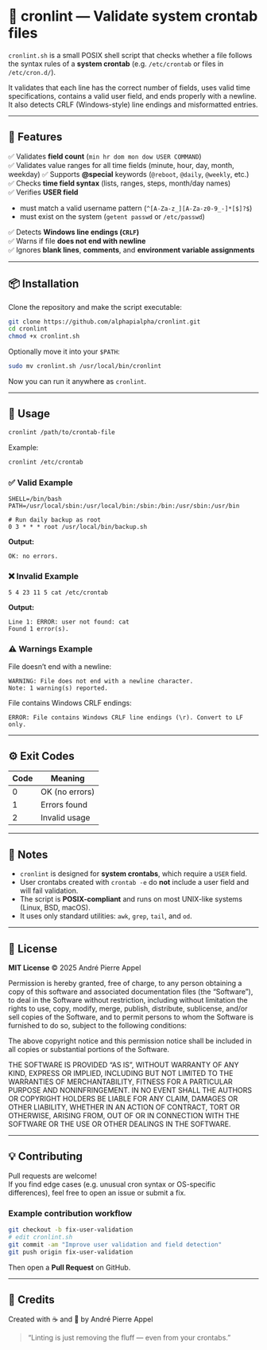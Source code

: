 # 🧩 cronlint — Validate system crontab files

`cronlint.sh` is a small POSIX shell script that checks whether a file follows the syntax rules of a **system crontab** (e.g. `/etc/crontab` or files in `/etc/cron.d/`).

It validates that each line has the correct number of fields, uses valid time specifications, contains a valid user field, and ends properly with a newline.  
It also detects CRLF (Windows-style) line endings and misformatted entries.

---

## 🧭 Features

✅ Validates **field count** (`min hr dom mon dow USER COMMAND`)  
✅ Validates value ranges for all time fields (minute, hour, day, month, weekday)
✅ Supports **@special** keywords (`@reboot`, `@daily`, `@weekly`, etc.)  
✅ Checks **time field syntax** (lists, ranges, steps, month/day names)  
✅ Verifies **USER field**
  - must match a valid username pattern (`^[A-Za-z_][A-Za-z0-9_-]*[$]?$`)
  - must exist on the system (`getent passwd` or `/etc/passwd`)
    
✅ Detects **Windows line endings (`CRLF`)**  
✅ Warns if file **does not end with newline**  
✅ Ignores **blank lines**, **comments**, and **environment variable assignments**

---

## 📦 Installation

Clone the repository and make the script executable:

```bash
git clone https://github.com/alphapialpha/cronlint.git
cd cronlint
chmod +x cronlint.sh
```

Optionally move it into your `$PATH`:

```bash
sudo mv cronlint.sh /usr/local/bin/cronlint
```

Now you can run it anywhere as `cronlint`.

---

## 🚀 Usage

```bash
cronlint /path/to/crontab-file
```

Example:

```bash
cronlint /etc/crontab
```

### ✅ Valid Example

```cron
SHELL=/bin/bash
PATH=/usr/local/sbin:/usr/local/bin:/sbin:/bin:/usr/sbin:/usr/bin

# Run daily backup as root
0 3 * * * root /usr/local/bin/backup.sh
```

**Output:**
```
OK: no errors.
```

### ❌ Invalid Example

```cron
5 4 23 11 5 cat /etc/crontab
```

**Output:**
```
Line 1: ERROR: user not found: cat
Found 1 error(s).
```

### ⚠️ Warnings Example

File doesn’t end with a newline:

```
WARNING: File does not end with a newline character.
Note: 1 warning(s) reported.
```

File contains Windows CRLF endings:

```
ERROR: File contains Windows CRLF line endings (\r). Convert to LF only.
```

---

## ⚙️ Exit Codes

| Code | Meaning             |
|------|---------------------|
| 0    | OK (no errors)      |
| 1    | Errors found        |
| 2    | Invalid usage       |

---

## 🧠 Notes

- `cronlint` is designed for **system crontabs**, which require a `USER` field.  
- User crontabs created with `crontab -e` do **not** include a user field and will fail validation.  
- The script is **POSIX-compliant** and runs on most UNIX-like systems (Linux, BSD, macOS).  
- It uses only standard utilities: `awk`, `grep`, `tail`, and `od`.

---

## 🧾 License

**MIT License** © 2025 André Pierre Appel

Permission is hereby granted, free of charge, to any person obtaining a copy
of this software and associated documentation files (the “Software”), to deal
in the Software without restriction, including without limitation the rights
to use, copy, modify, merge, publish, distribute, sublicense, and/or sell
copies of the Software, and to permit persons to whom the Software is
furnished to do so, subject to the following conditions:

The above copyright notice and this permission notice shall be included in
all copies or substantial portions of the Software.

THE SOFTWARE IS PROVIDED “AS IS”, WITHOUT WARRANTY OF ANY KIND, EXPRESS OR
IMPLIED, INCLUDING BUT NOT LIMITED TO THE WARRANTIES OF MERCHANTABILITY,
FITNESS FOR A PARTICULAR PURPOSE AND NONINFRINGEMENT. IN NO EVENT SHALL THE
AUTHORS OR COPYRIGHT HOLDERS BE LIABLE FOR ANY CLAIM, DAMAGES OR OTHER
LIABILITY, WHETHER IN AN ACTION OF CONTRACT, TORT OR OTHERWISE, ARISING FROM,
OUT OF OR IN CONNECTION WITH THE SOFTWARE OR THE USE OR OTHER DEALINGS IN
THE SOFTWARE.

---

## 💡 Contributing

Pull requests are welcome!  
If you find edge cases (e.g. unusual cron syntax or OS-specific differences), feel free to open an issue or submit a fix.

### Example contribution workflow

```bash
git checkout -b fix-user-validation
# edit cronlint.sh
git commit -am "Improve user validation and field detection"
git push origin fix-user-validation
```

Then open a **Pull Request** on GitHub.

---

## 🧩 Credits

Created with ☕ and 🐧 by André Pierre Appel  
> “Linting is just removing the fluff — even from your crontabs.” 

